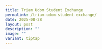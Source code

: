 ```yaml
---
title: Triam Udom Student Exchange
permalink: /triam-udom-student-exchange/
date: 2025-08-28
layout: post
description: ""
image: ""
variant: tiptap
---
```

